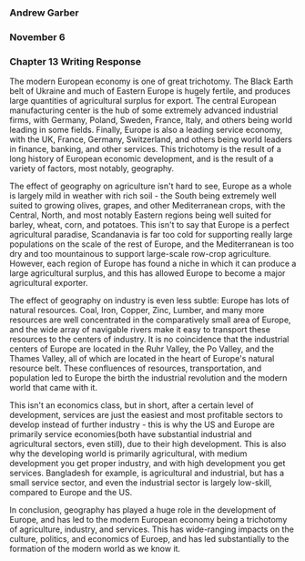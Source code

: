### Andrew Garber
### November 6
### Chapter 13 Writing Response

The modern European economy is one of great trichotomy. The Black Earth belt of Ukraine and much of Eastern Europe is hugely fertile, and produces large quantities of agricultural surplus for export. The central European manufacturing center is the hub of some extremely advanced industrial firms, with Germany, Poland, Sweden, France, Italy, and others being world leading in some fields. Finally, Europe is also a leading service economy, with the UK, France, Germany, Switzerland, and others being world leaders in finance, banking, and other services. This trichotomy is the result of a long history of European economic development, and is the result of a variety of factors, most notably, geography.

The effect of geography on agriculture isn't hard to see, Europe as a whole is largely mild in weather with rich soil - the South being extremely well suited to growing olives, grapes, and other Mediterranean crops, with the Central, North, and most notably Eastern regions being well suited for barley, wheat, corn, and potatoes. This isn't to say that Europe is a perfect agricultural paradise, Scandanavia is far too cold for supporting really large populations on the scale of the rest of Europe, and the Mediterranean is too dry and too mountainous to support large-scale row-crop agriculture. However, each region of Europe has found a niche in which it can produce a large agricultural surplus, and this has allowed Europe to become a major agricultural exporter.

The effect of geography on industry is even less subtle: Europe has lots of natural resources. Coal, Iron, Copper, Zinc, Lumber, and many more resources are well concentrated in the comparatively small area of Europe, and the wide array of navigable rivers make it easy to transport these resources to the centers of industry. It is no coincidence that the industrial centers of Europe are located in the Ruhr Valley, the Po Valley, and the Thames Valley, all of which are located in the heart of Europe's natural resource belt. These confluences of resources, transportation, and population led to Europe the birth the industrial revolution and the modern world that came with it.

This isn't an economics class, but in short, after a certain level of development, services are just the easiest and most profitable sectors to develop instead of further industry - this is why the US and Europe are primarily service economies(both have substantial industrial and agricultural sectors, even still), due to their high development. This is also why the developing world is primarily agricultural, with medium development you get proper industry, and with high development you get services. Bangladesh for example, is agricultural and industrial, but has a small service sector, and even the industrial sector is largely low-skill, compared to Europe and the US. 

In conclusion, geography has played a huge role in the development of Europe, and has led to the modern European economy being a trichotomy of agriculture, industry, and services. This has wide-ranging impacts on the culture, politics, and economics of Euroep, and has led substantially to the formation of the modern world as we know it.